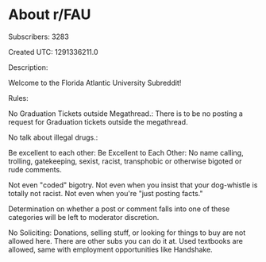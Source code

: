 # About r/FAU

Subscribers: 3283

Created UTC: 1291336211.0

Description:

Welcome to the Florida Atlantic University Subreddit!

Rules:

No Graduation Tickets outside Megathread.: There is to be no posting a request for Graduation tickets outside the megathread.

No talk about illegal drugs.: 

Be excellent to each other: Be Excellent to Each Other: No name calling, trolling, gatekeeping, sexist, racist, transphobic or otherwise bigoted or rude comments.

Not even "coded" bigotry. Not even when you insist that your dog-whistle is totally not racist. Not even when you're "just posting facts."

Determination on whether a post or comment falls into one of these categories will be left to moderator discretion.

No Soliciting: Donations, selling stuff, or looking for things to buy are not allowed here. There are other subs you can do it at. Used textbooks are allowed, same with employment opportunities like Handshake.

